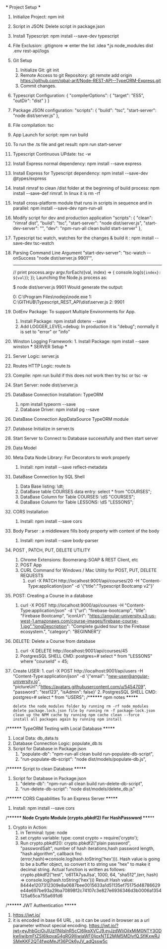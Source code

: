 **\*** Project Setup **\***

1.  Initialize Project: npm init
2.  Script in JSON: Delete script in package.json
3.  Install Typescript: npm install --save-dev typescript
4.  File Exclusion: .gitignore => enter the list
    .idea
    \*.js
    node_modules
    dist
    .env
    rest-api/logs
5.  Git Setup
    1. Initialize Git: git init
    2. Remote Access to git Repository: git remote add origin https://github.com/iqbal-arif/Node-REST-API--TypeORM-Express.git
    3. Commit changes.
6.  Typescript Configuration:
    {
    "compilerOptions": {
    "target": "ES5",
    "outDir": "dist"
    }
    }
7.  Package JSON configuration:
    "scripts": {
    "build": "tsc",
    "start-server": "node dist/server.js"
    },
8.  File compilation: tsc
9.  App Launch for script: npm run build
10. To run the .ts file and get result: npm run start-server
11. Typescript Continuous UPdate: tsc -w
12. Install Express normal dependency: npm install --save express
13. Install Express for Typescript dependency: npm install --save-dev @types/express
14. Install rimraf to clean /dist folder at the beginning of build process: npm install --save-def rimraf. In linux it is rm -rf
15. Install cross-platform module that runs in scripts in sequence and in parallel:
    npm install --save-dev npm-run-all
16. Modify script for dev and production application
    "scripts": {
    "clean": "rimraf dist",
    "build": "tsc",
    "start-server": "node dist/server.js",
    "start-dev-server": "",
    "dev": "npm-run-all clean build start-server"
    },
17. Typescript tsc watch, watches for the changes & build it : npm install --save-dev tsc-watch
18. Parsing Command Line Argument
    "start-dev-server": "tsc-watch --onSuccess \"node dist/server.js 9901\"",

    ***

    // print process.argv
    argv.forEach((val, index) => {
    console.log(`${index}: ${val}`);
    });
    Launching the Node.js process as:

    $ node dist/server.js 9901
    Would generate the output:

    0: C:\\Program Files\\nodejs\\node.exe
    1: C:\\GITHUB\\Typescript_REST_API\\dist\\server.js
    2: 9901

19. DotEnv Package: To support Multiple Environments for App.
    1. Install Package: npm install dotenv --save
    2. Add LOGGER_LEVEL=debug: In production it is "debug"; normally it is set to "error" or "info"
20. Winston Logging Framework: 1. Install Package: npm install --save winston
    **\*** SERVER Setup **\***

21. Server Logic: server.js
22. Routes HTTP Logic: route.ts
23. Compile: npm run build if this does not work then try tsc or tsc -w
24. Start Server: node dist/server.js
25. DataBase Connection Installation: TypeORM
    1. npm install typeorm --save
    2. Database Driver: npm install pg --save
26. DataBase Connection AppDataSource TypeORM module
27. Database Initialize in server.ts
28. Start Server to Connect to Database successfully and then start server
29. Data Model
30. Meta Data Node Library: For Decorators to work properly
    1. Install: npm install --save reflect-metadata
31. DataBase Connection by SQL Shell
    1. Data Base listing: \dt;
    2. DataBase table COURSES data entry: select \* from "COURSES";
    3. DataBase Column for Table COURSES: \dS "COURSES";
    4. DataBase Column for Table LESSONS: \dS "LESSONS";
32. CORS Installation
    1. Install: npm install --save cors
33. Body Parser : a middleware fills body property with content of the body
    1. Install: npm install --save body-parser
34. POST , PATCH, PUT, DELETE UTILITY
    1. Chrome Extensions: Boomerang-SOAP & REST Client, etc
    2. POST App
    3. CURL Command for Windows / Mac Utility for POST, PUT, DELETE REQUESTS
       1. curl -X PATCH http://localhost:9001/api/courses/20 -H "Content-Type:application/json" -d '{"title":"Typescript Bootcamp v2"}'
35. POST: Creating a Course in a database
    1. curl -X POST http://localhost:9000/api/courses -H "Content-Type:application/json" -d '{"url": "firebase-bootcamp", "title": "Firebase Bootcamp", "iconUrl": "https://angular-university.s3-us-west-1.amazonaws.com/course-images/firebase-course-1.jpg","longDescription": "Complete guided tour to the Firebase ecosystem.", "category": "BEGINNER"}'
36. DELETE: Delete a Course from database
    1. curl -X DELETE http://localhost:9001/api/courses/45
    2. PostgresSQL SHELL CMD: postgres=# select \* from "LESSONS" where "courseId" = 45;
37. Create USER: 1. curl -X POST http://localhost:9001/api/users -H "Content-Type:application/json" -d '{"email": "new-user@angular-university.io", "pictureUrl":"https://avatars.githubusercontent.com/u/5454709", "password": "test123", "isAdmin": false}' 2. PostgresSQL SHELL CMD: postgres=# select \* from "USERS";
    /\***\*\*\*\*\*** npm notes **\*\***\***\*\***

        delete the node modules folder by running rm -rf node_modules
        delete package.lock.json file by running rm -f package-lock.json
        clean up the NPM cache by running npm cache clean --force
        install all packages again by running npm install

/\***\*\*\*\*\*** TypeORM Testing with Local Database **\*\***\***\*\***

1. Local Data: db_data.ts
2. Database Connection Logic: populate_db.ts
3. Script for Database in Package.json
   1. "populate-db": "npm-run-all clean build run-populate-db-script",
   2. "run-populate-db-script": "node dist/models/populate-db.js",

/\***\*\*\*\*\*** Script to clean Database **\*\***\***\*\***

1. Script for Database in Package.json
   1. "delete-db": "npm-run-all clean build run-delete-db-script",
   2. "run-delete-db-script": "node dist/models/delete_db.js"

/\***\*\*\*\*\*** CORS Capabilities To an Express Server **\*\***\***\*\***

1. Install: npm install --save cors

/\***\*\*\*\*\* Node Crypto Module (crypto.pbkdf2) For HashPassword **\*\***\***\*\*

1. Crypto in Action:
   1. in Terminal: type: node
   2. set crypto variable: type: const crypto = require('crypto');
   3. Run crypto.pbkdf2(): crypto.pbkdf2("plain password", "passwordSalt", number of hash iterations,hash password length, "hash algorithm", callback fnc (error,hash)=>console.log(hash.toString('hex'))). Hash value is going to be a buffer object, so convert it to string use "hex" to make it decimal string.
      Actual function is written as follows:
      crypto.pbkdf2("test", 'o61TA7yaJIsa', 1000, 64, "sha512",(err, hash) => console.log(hash.toString('hex')))
      Result Hash value: 8444e1207312309e8a0687bee0015633a1d51135ef75175d48786629e44e697be93a29ba70898f2c74107c3e827e6936346d3b0006a1354125a65ca755a691d6

/\***\*\*\*\*\*** JWT Authentication **\*\***\***\*\***

1. https://jwt.io/
2. it is encoded in base 64 URL , so it can be used in browser as a url parameter without special encoding.
   https://jwt.io/?jwt=eyJhbGciOiJIUzI1NiIsInR5cCI6IkpXVCJ9.eyJzdWIiOiIxMjM0NTY3ODkwIiwibmFtZSI6IkpvaG4gRG9lIiwiaWF0IjoxNTE2MjM5MDIyfQ.SflKxwRJSMeKKF2QT4fwpMeJf36POk6yJV_adQssw5c
